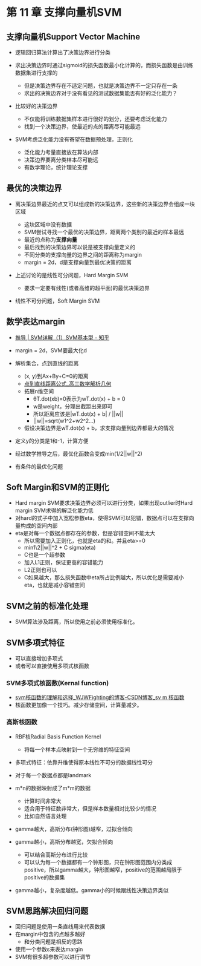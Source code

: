 # 第 11 章 支撑向量机SVM

## 支撑向量机Support Vector Machine

- 逻辑回归算法计算出了决策边界进行分类
- 求出决策边界时通过sigmoid的损失函数最小化计算的，而损失函数是由训练数据集进行支撑的
  - 但是决策边界存在不适定问题，也就是决策边界不一定只存在一条
  - 求出的决策边界对于没有看见的测试数据集能否有好的泛化能力？

- 比较好的决策边界
  - 不仅能将训练数据集样本进行很好的划分，还要考虑泛化能力
  - 找到一个决策边界，使最近的点的距离尽可能最远

- SVM考虑泛化能力没有寄望在数据预处理，正则化
  - 泛化能力考量直接放在算法内部
  - 决策边界要离分类样本尽可能远
  - 有数学理论，统计理论支撑

## 最优的决策边界

- 离决策边界最近的点又可以组成新的决策边界，这些新的决策边界会组成一块区域
  - 这块区域中没有数据
  - SVM尝试寻找一个最优的决策边界，距离两个类别的最近的样本最远
  - 最近的点称为**支撑向量**
  - 最后找到的决策边界可以说是被支撑向量定义的
  - 不同分类的支撑向量的边界之间的距离称为margin
  - margin = 2d，d是支撑向量到最优决策的距离

- 上述讨论的是线性可分问题，Hard Margin SVM
  - 要求一定要有线性(或者高维的超平面)的最优决策边界

- 线性不可分问题，Soft Margin SVM

## 数学表达margin

- [推导 | SVM详解（1）SVM基本型 - 知乎](https://zhuanlan.zhihu.com/p/35755150)

- margin = 2d，SVM要最大化d
- 解析集合，点到直线的距离
  - (x, y)到Ax+By+C=0的距离
  - [点到直线距离公式_高三数学解析几何](https://dayi.jd100.com/question/1066206/)
  - 拓展n维空间
    - θT.dot(xb)=0表示为wT.dot(x) + b = 0
    - w是weight，分理出截距出来即可
    - 所以距离应该是|wT.dot(x) + b| / ||w||
    - ||w||=sqrt(w1^2+w2^2...)
  - 假设决策边界是wT.dot(x) + b，求支撑向量到边界都最大的情况

- 定义y的分类是1和-1，计算方便

- 经过数学推导之后，最优化函数会变成min(1/2||w||^2)

- 有条件的最优化问题

## Soft Margin和SVM的正则化

- Hard margin SVM要求决策边界必须可以进行分类，如果出现outlier时Hard margin SVM求得的解泛化能力低
- 对hard的式子中加入宽松参数eta，使得SVM可以犯错，数据点可以在支撑向量构成的空间内部
- eta是对每一个数据点都存在的参数，但是容错空间不能太大
  - 所以需要加入正则化，也就是eta的和。并且eta>=0
  - min1\2||w||^2 + C sigma(eta)
  - C也是一个超参数
  - 加入L1正则，保证更高的容错能力
  - L2正则也可以
  - C如果越大，那么损失函数中eta所占比例越大，所以优化是需要减小eta，也就是减小容错空间
## SVM之前的标准化处理

- SVM算法涉及距离，所以使用之前必须使用标准化。


## SVM多项式特征

- 可以直接增加多项式
- 或者可以直接使用多项式核函数

### SVM多项式核函数(Kernal function)

- [svm核函数的理解和选择_WJWFighting的博客-CSDN博客_sv m 核函数](https://blog.csdn.net/wjwfighting/article/details/81487040)
- 核函数更加像一个技巧。减少存储空间，计算量减少。

### 高斯核函数

- RBF核Radial Basis Function Kernel
  - 将每一个样本点映射到一个无穷维的特征空间

- 多项式特征：依靠升维使得原本线性不可分的数据线性可分
- 对于每一个数据点都是landmark
- m\*n的数据映射成了m\*m的数据
  - 计算时间非常大
  - 适合用于特征数非常大，但是样本数量相对比较少的情况
  - 比如自然语言处理

- gamma越大，高斯分布(钟形图)越窄，过拟合倾向
- gamma越小，高斯分布越宽，欠拟合倾向
  - 可以结合高斯分布进行比较
  - 可以认为每一个数据都有一个钟形图，只在钟形图范围内分类成positive，所以gamma越大，钟形图越窄，positive的范围越局限于positive的数据集
- gamma越小，复杂度越低。gamma小的时候跟线性决策边界类似

## SVM思路解决回归问题

- 回归问题是使用一条直线用来代表数据
- 在margin中包含的点越多越好
  - 和分类问题是相反的思路
- 使用一个参数ε来表达margin
- SVM有很多超参数可以进行调节
